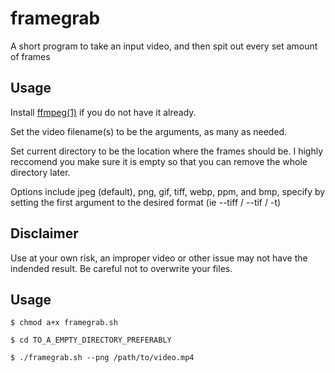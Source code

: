 # framegrab
A short program to take an input video, and then spit out every set amount of frames

## Usage
Install [ffmpeg(1)](https://linux.die.net/man/1/ffmpeg) if you do not have it already.

Set the video filename(s) to be the arguments, as many as needed.

Set current directory to be the location where the frames should be. I highly reccomend you make sure it is empty so that you can remove the whole directory later.

Options include jpeg (default), png, gif, tiff, webp, ppm, and bmp, specify by setting the first argument to the desired format (ie --tiff / --tif / -t)

## Disclaimer
Use at your own risk, an improper video or other issue may not have the indended result. Be careful not to overwrite your files.

## Usage
```$ chmod a+x framegrab.sh```

```$ cd TO_A_EMPTY_DIRECTORY_PREFERABLY```

```$ ./framegrab.sh --png /path/to/video.mp4```
